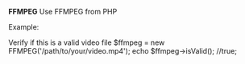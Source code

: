 **FFMPEG**
Use FFMPEG from PHP

Example:

Verify if this is a valid video file
$ffmpeg = new FFMPEG('/path/to/your/video.mp4');
echo $ffmpeg->isValid(); //true;